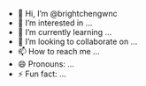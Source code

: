 - 👋 Hi, I’m @brightchengwnc
- 👀 I’m interested in ...
- 🌱 I’m currently learning ...
- 💞️ I’m looking to collaborate on ...
- 📫 How to reach me ...
- 😄 Pronouns: ...
- ⚡ Fun fact: ...

<!---
brightchengwnc/brightchengwnc is a ✨ special ✨ repository because its `README.md` (this file) appears on your GitHub profile.
You can click the Preview link to take a look at your changes.
--->
